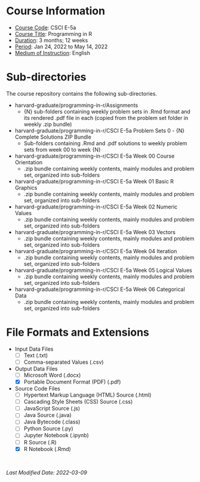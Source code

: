 <!-- This is a README file for a Harvard course. -->

# Course Information
- <ins>Course Code</ins>: CSCI E-5a
- <ins>Course Title</ins>: Programming in R 
- <ins>Duration</ins>: 3 months; 12 weeks
- <ins>Period</ins>: Jan 24, 2022 to May 14, 2022 
- <ins>Medium of Instruction</ins>: English

# Sub-directories 
The course repository contains the following sub-directories.  
- harvard-graduate/programming-in-r/Assignments
  - {N} sub-folders containing weekly problem sets in .Rmd format and its rendered .pdf file in each (copied from the problem set folder in weekly .zip bundle) 
- harvard-graduate/programming-in-r/CSCI E-5a Problem Sets 0 - {N} Complete Solutions ZIP Bundle
  - Sub-folders containing .Rmd and .pdf solutions to weekly problem sets from week 00 to week {N}  
- harvard-graduate/programming-in-r/CSCI E-5a Week 00 Course Orientation
  - .zip bundle containing weekly contents, mainly modules and problem set, organized into sub-folders 
- harvard-graduate/programming-in-r/CSCI E-5a Week 01 Basic R Graphics
  - .zip bundle containing weekly contents, mainly modules and problem set, organized into sub-folders 
- harvard-graduate/programming-in-r/CSCI E-5a Week 02 Numeric Values
  - .zip bundle containing weekly contents, mainly modules and problem set, organized into sub-folders 
- harvard-graduate/programming-in-r/CSCI E-5a Week 03 Vectors
  - .zip bundle containing weekly contents, mainly modules and problem set, organized into sub-folders 
- harvard-graduate/programming-in-r/CSCI E-5a Week 04 Iteration
  - .zip bundle containing weekly contents, mainly modules and problem set, organized into sub-folders 
- harvard-graduate/programming-in-r/CSCI E-5a Week 05 Logical Values
  - .zip bundle containing weekly contents, mainly modules and problem set, organized into sub-folders 
- harvard-graduate/programming-in-r/CSCI E-5a Week 06 Categorical Data
  - .zip bundle containing weekly contents, mainly modules and problem set, organized into sub-folders 

# File Formats and Extensions 
- Input Data Files 
  - [ ] Text (.txt)
  - [ ] Comma-separated Values (.csv)
- Output Data Files 
  - [ ] Microsoft Word (.docx)
  - [x] Portable Document Format (PDF) (.pdf)
- Source Code Files 
  - [ ] Hypertext Markup Language (HTML) Source (.html)
  - [ ] Cascading Style Sheets (CSS) Source (.css)
  - [ ] JavaScript Source (.js)
  - [ ] Java Source (.java)
  - [ ] Java Bytecode (.class)
  - [ ] Python Source (.py)
  - [ ] Jupyter Notebook (.ipynb)
  - [ ] R Source (.R) 
  - [x] R Notebook (.Rmd) 

<br />

*Last Modified Date: 2022-03-09*
